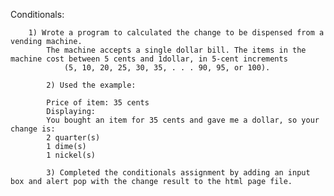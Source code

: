 Conditionals:

		1) Wrote a program to calculated the change to be dispensed from a vending machine. 
  			The machine accepts a single dollar bill. The items in the machine cost between 5 cents and 1dollar, in 5-cent increments 
     			(5, 10, 20, 25, 30, 35, . . . 90, 95, or 100). 
		
    		2) Used the example:
      
			Price of item: 35 cents
			Displaying: 
			You bought an item for 35 cents and gave me a dollar, so your change is: 
			2 quarter(s)
			1 dime(s)
			1 nickel(s)

    		3) Completed the conditionals assignment by adding an input box and alert pop with the change result to the html page file.
    
